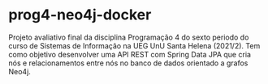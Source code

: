 # prog4-neo4j-docker
Projeto avaliativo final da disciplina Programação 4 do sexto periodo do curso de Sistemas de Informação na UEG UnU Santa Helena (2021/2). Tem como objetivo desenvolver uma API REST com Spring Data JPA que cria nós e relacionamentos entre nós no banco de dados orientado a grafos Neo4j.

